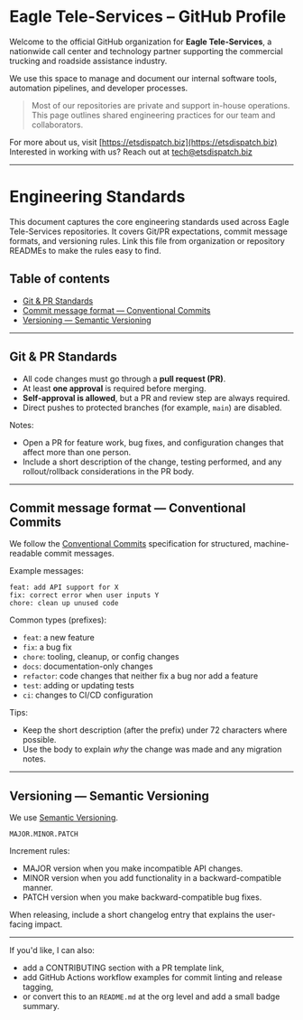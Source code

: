 # Eagle Tele-Services – GitHub Profile

Welcome to the official GitHub organization for **Eagle Tele-Services**, a nationwide call center and technology partner supporting the commercial trucking and roadside assistance industry.

We use this space to manage and document our internal software tools, automation pipelines, and developer processes.

> Most of our repositories are private and support in-house operations.  
> This page outlines shared engineering practices for our team and collaborators.

For more about us, visit [https://etsdispatch.biz](https://etsdispatch.biz)  
Interested in working with us? Reach out at [tech@etsdispatch.biz](mailto:tech@etsdispatch.biz)

---

# Engineering Standards

This document captures the core engineering standards used across Eagle Tele-Services repositories. It covers Git/PR expectations, commit message formats, and versioning rules. Link this file from organization or repository READMEs to make the rules easy to find.

## Table of contents

- [Git & PR Standards](#git--pr-standards)
- [Commit message format — Conventional Commits](#commit-message-format---conventional-commits)
- [Versioning — Semantic Versioning](#versioning---semantic-versioning)

---

## Git & PR Standards

- All code changes must go through a **pull request (PR)**.
- At least **one approval** is required before merging.
- **Self-approval is allowed**, but a PR and review step are always required.
- Direct pushes to protected branches (for example, `main`) are disabled.

Notes:

- Open a PR for feature work, bug fixes, and configuration changes that affect more than one person.
- Include a short description of the change, testing performed, and any rollout/rollback considerations in the PR body.

---

## Commit message format — Conventional Commits

We follow the [Conventional Commits](https://www.conventionalcommits.org/) specification for structured, machine-readable commit messages.

Example messages:

```text
feat: add API support for X
fix: correct error when user inputs Y
chore: clean up unused code
```

Common types (prefixes):

- `feat`: a new feature
- `fix`: a bug fix
- `chore`: tooling, cleanup, or config changes
- `docs`: documentation-only changes
- `refactor`: code changes that neither fix a bug nor add a feature
- `test`: adding or updating tests
- `ci`: changes to CI/CD configuration

Tips:

- Keep the short description (after the prefix) under 72 characters where possible.
- Use the body to explain *why* the change was made and any migration notes.

---

## Versioning — Semantic Versioning

We use [Semantic Versioning](https://semver.org/).

```text
MAJOR.MINOR.PATCH
```

Increment rules:

- MAJOR version when you make incompatible API changes.
- MINOR version when you add functionality in a backward-compatible manner.
- PATCH version when you make backward-compatible bug fixes.

When releasing, include a short changelog entry that explains the user-facing impact.

---

If you'd like, I can also:

- add a CONTRIBUTING section with a PR template link,
- add GitHub Actions workflow examples for commit linting and release tagging,
- or convert this to an `README.md` at the org level and add a small badge summary.


